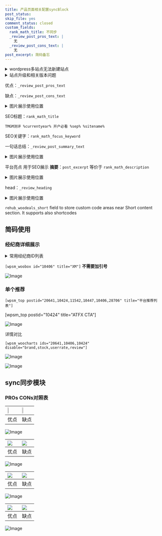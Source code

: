```yaml
---
title: 产品页面相关配置syncBlock
post_status: 
skip_file: yes
comment_status: closed
custom_fields:
  rank_math_title: 不同步
  _review_post_pros_text: |
    无
  _review_post_cons_text: |
    无
post_excerpt: 简码备忘
---
```

<details><summary>wordpress多站点无法新建站点</summary>

<li>和报错需要清理cookies一样的原因</li>
<li>wp-config.php里面<code>define( 'SUBDOMAIN_INSTALL', false );//子域名安装</code></li>
<li>新建子站点是用<code>define( 'SUBDOMAIN_INSTALL', true);//子域名安装</code> 完成以后，改成<code>false</code></li>
</details>

<details><summary>站点升级和相关版本问题</summary>

<p>wordpress：5.9.9
woocommerce：7.5.1
出现问题的地方：主题选项里面>><strong>Product layout >>compact style</strong></p>
<p>如何出现没有用过的字段 导致无法保存。先导出配置 然后进行修改，后面再次恢复即可。</p>
<p>出现部分字段无法显示时，需要返回默认布局后，对产品进行保存就好了。</p>
<p></p>
</details>

优点：`_review_post_pros_text`

缺点：`_review_post_cons_text`

<details><summary>图片展示使用位置</summary>

<img src="https://prod-files-secure.s3.us-west-2.amazonaws.com/39ed1227-6d7d-4570-be36-9ccd4a2c4241/f51d3d83-55d4-4bdf-9604-f37ec77ab556/Untitled.png?X-Amz-Algorithm=AWS4-HMAC-SHA256&X-Amz-Content-Sha256=UNSIGNED-PAYLOAD&X-Amz-Credential=ASIAZI2LB4662FDFCKZT%2F20250922%2Fus-west-2%2Fs3%2Faws4_request&X-Amz-Date=20250922T165522Z&X-Amz-Expires=3600&X-Amz-Security-Token=IQoJb3JpZ2luX2VjEKj%2F%2F%2F%2F%2F%2F%2F%2F%2F%2FwEaCXVzLXdlc3QtMiJHMEUCIC6iugz6byinlzrzwd5j8obBe69MyLRhWv6vd6uXNU14AiEA7wkqox2KAxV5Wwqbrdy36CoNGsCR4xneaehOfet4v6sq%2FwMIMRAAGgw2Mzc0MjMxODM4MDUiDD2MKziitHlnh%2F2sCyrcA9ucyeO0r4W%2Bf909q2PKXIw%2BRNn5x%2BdjI1iEMizfwMo5qanmU8hlCQQVjipFv%2FxWq0f4dM7zRQLYckr4QNxhObplkPWyFNOZL1NyZecRe988Oal7tZ1DmPoF8QDqibMXJz%2BBQwKBxYFhFELgKwfgDIZ0V8QvPItB%2BQLsK12sVLWsh7%2Bxu8OZNw8kogVoRhiDCP5iNiwAi6Mz3GiUQYgHx5Ph9kOpleJCn%2BIlcVQOySYetWA%2BlTB5PNUPkEVRQutIMRtstM%2BhAEuTQ3JYinH5%2BMCNRbvn%2FKBWx%2FolGceKHK9s8h35j8IAKcSlrnO1SfoaHEdvSWPCsoDcBkaSim7ce2Zsjr4mGhILcjyFoM4wxDpzsFDetY1RmxduezD3A%2FrYp9WoiQjB4j%2BfOKTqiQi5nsdQDAT4AzCFCel4oEHRsTcJJ%2F1yfewTfgoWiD8xOp%2BZaUe4FWvZxldhl368fHeWK56qaXbSGJyDo%2BP%2BxJoT8LjJWenHy8bn97cCOsmRno8hqhGXdVPngLwA5U2c%2Fay%2F0efL8kRv2zwOWArNw19CiFOzoVjTDH0MkTsMC0QxhNVFXUZB4wB7iKO1l3nkX06bKVjs89QL7aOZmtvdQIxkovxmoaaWtnnH%2BzFU%2BRAIMK7hxcYGOqUBFHrNgTjgEL5%2Fng64CnBz14N2U3Jg0dBCxsAdSJzOgw2to8JhNNLZ11RPWfXYYhV%2FU2KOaZPtUHRkj8i0HZbqdEszYb8%2BYkRJc9mf3qJJtKnptmvrVagLRNyXDIYrjj3lkVvZzUD3aKIfVAMNvsQieUrwzQMKhTuLbvOygcC13rAEcEzGQRfsvuMS5X6XYwPc4dubu6RmOo0HKC41KDrzFJXJVeK2&X-Amz-Signature=63ef0591e8d32885eb5a9afa0ed121bb7aea80c1667c9d9a47d7a04f6228b4fb&X-Amz-SignedHeaders=host&x-amz-checksum-mode=ENABLED&x-id=GetObject" alt="Image">
</details>

SEO标题：`rank_math_title`

`TMGM测评 %currentyear% 开户必看 %sep% %sitename%`

SEO关键字：`rank_math_focus_keyword`

一句话总结：`_review_post_summary_text`

<details><summary>图片展示使用位置</summary>

<img src="https://prod-files-secure.s3.us-west-2.amazonaws.com/39ed1227-6d7d-4570-be36-9ccd4a2c4241/4b96a922-296c-4f4e-8630-d1c870cbce01/Untitled.png?X-Amz-Algorithm=AWS4-HMAC-SHA256&X-Amz-Content-Sha256=UNSIGNED-PAYLOAD&X-Amz-Credential=ASIAZI2LB466R5KMD2EB%2F20250922%2Fus-west-2%2Fs3%2Faws4_request&X-Amz-Date=20250922T165522Z&X-Amz-Expires=3600&X-Amz-Security-Token=IQoJb3JpZ2luX2VjEKj%2F%2F%2F%2F%2F%2F%2F%2F%2F%2FwEaCXVzLXdlc3QtMiJGMEQCIB4pnRRtl64ejgDR6ePs9W6dCFZiznmsma8RJh1B2fCsAiBJWZRkqTdSaxvjGgXr3uWWDyZlta7Zek%2FGu1TG%2FKFtUSr%2FAwgxEAAaDDYzNzQyMzE4MzgwNSIMujWql9VlcdBKs1yiKtwDI4FCpOjbB39pNsHVICQZSX0A%2F966giZp9X%2F5bZXVwBOYU1RAuMYJOFrMEP4BkuNYd8tD0grQeeihlShuPjUVGQr2vVz%2FGldicv1VughHiKEmuimLZSpzCnmopbe7O4Wpa8ANE%2FmnIWkFQddxaXM%2FI5ZBDKtKlFYrtrF1dT83%2Boi4dTn2XdIfh4FQNaUY7FeRcK%2B%2FfhxbmvZagghSis3uhJbxkdUWuOCNURU%2FpfdUKOPv86OE0%2FIPeDSF0Bxv827af4i8HXGBrqs1hDko5SXI4R8TbO%2BK%2BM1tuM2Juy3qtBMWKgGB7zIyBrk2iwQVCLrqJ03zsPpnksMs3FZ6FPNwueVfq44bzQGiywRyoDkv2NL2d%2BTNgG53LVENjOWwgHJbjAV2toIh8YLuy%2F%2FlTnrePCWpCIDRpnqr3WUGOr5SoPxHPW9ckn7vjCWQ5pjBHTAp0azGH0407I1lunyHettjCoJPwcqpG8iO8eonV5q8sQbSKKbXtFTUp6jBGgYDYuxOCAtQOc9tLq7Al7iextaClx%2F8VaP4ezdMEAtrY0gfFdUuibiXDSV9G9MVdETBpVMFZ%2F2iqU7LieDsSd96esw5%2BfbvFC9IT18BuE2azaq3i%2BDDVbCXBo1tX8kwmv4wgOLFxgY6pgGniUMXe%2F9tuRM%2FAP1fDFFydUNzKdlww7YQS1T77qRG5Ks8O3wS3d7IHxjeEt3R9%2BuNw1cnKZMolBfN6x4CK1CTWIswxPmhgWmXb4EdP2MiHf6eX6Gs8cMEmuGQWJ5XMQrM%2Bqnfo%2F1M838rM1x%2FZX6rMwx2eppwDDTsDFDrVAmOHySt5y1hz2ACTBlqDHyxVjrluTN9rwkuxjQ71ziL%2BjF79pVvJ5vv&X-Amz-Signature=d57fdb9ed49ceede46ed527af50f60edb1b8d0dedc0f91ed3cd3ae59e624f2fe&X-Amz-SignedHeaders=host&x-amz-checksum-mode=ENABLED&x-id=GetObject" alt="Image">
</details>

平台亮点 用于SEO展示 **摘要**：`post_excerpt`  等价于 `rank_math_description`

<details><summary>图片展示使用位置</summary>

<img src="https://prod-files-secure.s3.us-west-2.amazonaws.com/39ed1227-6d7d-4570-be36-9ccd4a2c4241/1ee11f63-b60a-4dfe-a7a7-d58ff23b5d88/Untitled.png?X-Amz-Algorithm=AWS4-HMAC-SHA256&X-Amz-Content-Sha256=UNSIGNED-PAYLOAD&X-Amz-Credential=ASIAZI2LB466ZKWRNES3%2F20250922%2Fus-west-2%2Fs3%2Faws4_request&X-Amz-Date=20250922T165522Z&X-Amz-Expires=3600&X-Amz-Security-Token=IQoJb3JpZ2luX2VjEKj%2F%2F%2F%2F%2F%2F%2F%2F%2F%2FwEaCXVzLXdlc3QtMiJHMEUCIQDnMmHFBrqaJbLXWzy1q0tY7%2Fmt7RNI2is8xQX4rH%2F5%2FAIgM4R6VyRBqm6W8usj07KMVz6fMvZUUdOEuNJzmtgaWX4q%2FwMIMRAAGgw2Mzc0MjMxODM4MDUiDMkIGSudAX73Eb%2FNuyrcAz8NPdH59MQq5MCCezyqorDEH1aQ5D%2FLgBbG%2FI5aYWRQRoCSR9Cr4qgaldnLyitrmQD8Hu%2BKqmd%2FZYVm6OnfSH%2Fii98RdIDmx16UeVcngVUJSkzk%2BsIg6Selc2JSIBuUyjOZsV49mjwesthQQkd4Oea6NgfMc4SGrD4qEvQTjFE%2BJq2yp3KIxS%2B1ndkC91HY7Fcc96M4ZtzSxhmva2F%2FH0z9OfjzN1ueGT3FyM0NMmOVXQkPWu%2Bb%2B78%2F0mCBYHW12WDeclJhAo7txLoxxJR40BSJ6lmlI5FLYY4cLGNMPROuv46QsDRjPqLzWNG3uVaxRlj4KccRUlAG7JTpWP4ZcOmWlyt1qe0WOc9SjJbVEkgPDw1gbk%2FIxcMGNsfRIFwplWjhPIKizZT71FnpoyTjeCVpnIrruypF%2BKso6sq%2B9nyLwPH%2BGGS4WX4LExQvMhS7Hf75DaW7hnx%2FXfF959BJq7x2w1YJUxdwQ0wyb2tPBLMWKieY76k1tPNideju83uZQg6dOfZi3Ew8dU8cOlScGirGpD%2Fy5rLm5GS%2Fk79EYEk0oZi6qXeMk4S9%2Bn%2FuZoomkvFlxcLv%2BDUb3v%2FCObydou7ojYx0kxK432cUyMmzNctFgWOhCkCwgScyfCZpMN%2FhxcYGOqUBl6yzmYNGoBtOBtcUzMIVTG09vaDFqjlio1IDkDCtw9a0wmbZ%2B9CAFcv%2BcJDmox31tLz9jgfTHvIFNyIbs0TMlk2IUOu%2BDTC%2FVZnOx%2FSZWUVwTq6hYHzjL92zwD5iSbA7xesaFIJDKl%2FRzak2%2BfYEW%2FXEhHTMJjXRfuUe2%2FmnjD5OB%2F6noS2bSaOFxjBfI6Pr5xB9Gj%2F1hCiccuA8Ewwj5zGFhtrN&X-Amz-Signature=f4e87d02f1821d40a52e8fb0fbddca46753c07edb9f85f87b52bc3b9b6abde69&X-Amz-SignedHeaders=host&x-amz-checksum-mode=ENABLED&x-id=GetObject" alt="Image">
<img src="https://prod-files-secure.s3.us-west-2.amazonaws.com/39ed1227-6d7d-4570-be36-9ccd4a2c4241/ad4118b5-78d8-4fbe-801e-3b29b5d99c01/Untitled.png?X-Amz-Algorithm=AWS4-HMAC-SHA256&X-Amz-Content-Sha256=UNSIGNED-PAYLOAD&X-Amz-Credential=ASIAZI2LB466ZKWRNES3%2F20250922%2Fus-west-2%2Fs3%2Faws4_request&X-Amz-Date=20250922T165522Z&X-Amz-Expires=3600&X-Amz-Security-Token=IQoJb3JpZ2luX2VjEKj%2F%2F%2F%2F%2F%2F%2F%2F%2F%2FwEaCXVzLXdlc3QtMiJHMEUCIQDnMmHFBrqaJbLXWzy1q0tY7%2Fmt7RNI2is8xQX4rH%2F5%2FAIgM4R6VyRBqm6W8usj07KMVz6fMvZUUdOEuNJzmtgaWX4q%2FwMIMRAAGgw2Mzc0MjMxODM4MDUiDMkIGSudAX73Eb%2FNuyrcAz8NPdH59MQq5MCCezyqorDEH1aQ5D%2FLgBbG%2FI5aYWRQRoCSR9Cr4qgaldnLyitrmQD8Hu%2BKqmd%2FZYVm6OnfSH%2Fii98RdIDmx16UeVcngVUJSkzk%2BsIg6Selc2JSIBuUyjOZsV49mjwesthQQkd4Oea6NgfMc4SGrD4qEvQTjFE%2BJq2yp3KIxS%2B1ndkC91HY7Fcc96M4ZtzSxhmva2F%2FH0z9OfjzN1ueGT3FyM0NMmOVXQkPWu%2Bb%2B78%2F0mCBYHW12WDeclJhAo7txLoxxJR40BSJ6lmlI5FLYY4cLGNMPROuv46QsDRjPqLzWNG3uVaxRlj4KccRUlAG7JTpWP4ZcOmWlyt1qe0WOc9SjJbVEkgPDw1gbk%2FIxcMGNsfRIFwplWjhPIKizZT71FnpoyTjeCVpnIrruypF%2BKso6sq%2B9nyLwPH%2BGGS4WX4LExQvMhS7Hf75DaW7hnx%2FXfF959BJq7x2w1YJUxdwQ0wyb2tPBLMWKieY76k1tPNideju83uZQg6dOfZi3Ew8dU8cOlScGirGpD%2Fy5rLm5GS%2Fk79EYEk0oZi6qXeMk4S9%2Bn%2FuZoomkvFlxcLv%2BDUb3v%2FCObydou7ojYx0kxK432cUyMmzNctFgWOhCkCwgScyfCZpMN%2FhxcYGOqUBl6yzmYNGoBtOBtcUzMIVTG09vaDFqjlio1IDkDCtw9a0wmbZ%2B9CAFcv%2BcJDmox31tLz9jgfTHvIFNyIbs0TMlk2IUOu%2BDTC%2FVZnOx%2FSZWUVwTq6hYHzjL92zwD5iSbA7xesaFIJDKl%2FRzak2%2BfYEW%2FXEhHTMJjXRfuUe2%2FmnjD5OB%2F6noS2bSaOFxjBfI6Pr5xB9Gj%2F1hCiccuA8Ewwj5zGFhtrN&X-Amz-Signature=175f1b37624fcc5e961e7766393703d64f02735beb9e73ad6208dd604350f616&X-Amz-SignedHeaders=host&x-amz-checksum-mode=ENABLED&x-id=GetObject" alt="Image">
<img src="https://prod-files-secure.s3.us-west-2.amazonaws.com/39ed1227-6d7d-4570-be36-9ccd4a2c4241/a38cf7c9-a79c-4b64-9e94-13589fe0758b/Untitled.png?X-Amz-Algorithm=AWS4-HMAC-SHA256&X-Amz-Content-Sha256=UNSIGNED-PAYLOAD&X-Amz-Credential=ASIAZI2LB466ZKWRNES3%2F20250922%2Fus-west-2%2Fs3%2Faws4_request&X-Amz-Date=20250922T165522Z&X-Amz-Expires=3600&X-Amz-Security-Token=IQoJb3JpZ2luX2VjEKj%2F%2F%2F%2F%2F%2F%2F%2F%2F%2FwEaCXVzLXdlc3QtMiJHMEUCIQDnMmHFBrqaJbLXWzy1q0tY7%2Fmt7RNI2is8xQX4rH%2F5%2FAIgM4R6VyRBqm6W8usj07KMVz6fMvZUUdOEuNJzmtgaWX4q%2FwMIMRAAGgw2Mzc0MjMxODM4MDUiDMkIGSudAX73Eb%2FNuyrcAz8NPdH59MQq5MCCezyqorDEH1aQ5D%2FLgBbG%2FI5aYWRQRoCSR9Cr4qgaldnLyitrmQD8Hu%2BKqmd%2FZYVm6OnfSH%2Fii98RdIDmx16UeVcngVUJSkzk%2BsIg6Selc2JSIBuUyjOZsV49mjwesthQQkd4Oea6NgfMc4SGrD4qEvQTjFE%2BJq2yp3KIxS%2B1ndkC91HY7Fcc96M4ZtzSxhmva2F%2FH0z9OfjzN1ueGT3FyM0NMmOVXQkPWu%2Bb%2B78%2F0mCBYHW12WDeclJhAo7txLoxxJR40BSJ6lmlI5FLYY4cLGNMPROuv46QsDRjPqLzWNG3uVaxRlj4KccRUlAG7JTpWP4ZcOmWlyt1qe0WOc9SjJbVEkgPDw1gbk%2FIxcMGNsfRIFwplWjhPIKizZT71FnpoyTjeCVpnIrruypF%2BKso6sq%2B9nyLwPH%2BGGS4WX4LExQvMhS7Hf75DaW7hnx%2FXfF959BJq7x2w1YJUxdwQ0wyb2tPBLMWKieY76k1tPNideju83uZQg6dOfZi3Ew8dU8cOlScGirGpD%2Fy5rLm5GS%2Fk79EYEk0oZi6qXeMk4S9%2Bn%2FuZoomkvFlxcLv%2BDUb3v%2FCObydou7ojYx0kxK432cUyMmzNctFgWOhCkCwgScyfCZpMN%2FhxcYGOqUBl6yzmYNGoBtOBtcUzMIVTG09vaDFqjlio1IDkDCtw9a0wmbZ%2B9CAFcv%2BcJDmox31tLz9jgfTHvIFNyIbs0TMlk2IUOu%2BDTC%2FVZnOx%2FSZWUVwTq6hYHzjL92zwD5iSbA7xesaFIJDKl%2FRzak2%2BfYEW%2FXEhHTMJjXRfuUe2%2FmnjD5OB%2F6noS2bSaOFxjBfI6Pr5xB9Gj%2F1hCiccuA8Ewwj5zGFhtrN&X-Amz-Signature=0b25ebfe955a6f87f116b96a9a821f36810a3b041fb9a015c08ded9b280a6b89&X-Amz-SignedHeaders=host&x-amz-checksum-mode=ENABLED&x-id=GetObject" alt="Image">
<img src="https://prod-files-secure.s3.us-west-2.amazonaws.com/39ed1227-6d7d-4570-be36-9ccd4a2c4241/7da6fc1e-d2ac-42ae-8c75-cb5749aa18f6/Untitled.png?X-Amz-Algorithm=AWS4-HMAC-SHA256&X-Amz-Content-Sha256=UNSIGNED-PAYLOAD&X-Amz-Credential=ASIAZI2LB466ZKWRNES3%2F20250922%2Fus-west-2%2Fs3%2Faws4_request&X-Amz-Date=20250922T165522Z&X-Amz-Expires=3600&X-Amz-Security-Token=IQoJb3JpZ2luX2VjEKj%2F%2F%2F%2F%2F%2F%2F%2F%2F%2FwEaCXVzLXdlc3QtMiJHMEUCIQDnMmHFBrqaJbLXWzy1q0tY7%2Fmt7RNI2is8xQX4rH%2F5%2FAIgM4R6VyRBqm6W8usj07KMVz6fMvZUUdOEuNJzmtgaWX4q%2FwMIMRAAGgw2Mzc0MjMxODM4MDUiDMkIGSudAX73Eb%2FNuyrcAz8NPdH59MQq5MCCezyqorDEH1aQ5D%2FLgBbG%2FI5aYWRQRoCSR9Cr4qgaldnLyitrmQD8Hu%2BKqmd%2FZYVm6OnfSH%2Fii98RdIDmx16UeVcngVUJSkzk%2BsIg6Selc2JSIBuUyjOZsV49mjwesthQQkd4Oea6NgfMc4SGrD4qEvQTjFE%2BJq2yp3KIxS%2B1ndkC91HY7Fcc96M4ZtzSxhmva2F%2FH0z9OfjzN1ueGT3FyM0NMmOVXQkPWu%2Bb%2B78%2F0mCBYHW12WDeclJhAo7txLoxxJR40BSJ6lmlI5FLYY4cLGNMPROuv46QsDRjPqLzWNG3uVaxRlj4KccRUlAG7JTpWP4ZcOmWlyt1qe0WOc9SjJbVEkgPDw1gbk%2FIxcMGNsfRIFwplWjhPIKizZT71FnpoyTjeCVpnIrruypF%2BKso6sq%2B9nyLwPH%2BGGS4WX4LExQvMhS7Hf75DaW7hnx%2FXfF959BJq7x2w1YJUxdwQ0wyb2tPBLMWKieY76k1tPNideju83uZQg6dOfZi3Ew8dU8cOlScGirGpD%2Fy5rLm5GS%2Fk79EYEk0oZi6qXeMk4S9%2Bn%2FuZoomkvFlxcLv%2BDUb3v%2FCObydou7ojYx0kxK432cUyMmzNctFgWOhCkCwgScyfCZpMN%2FhxcYGOqUBl6yzmYNGoBtOBtcUzMIVTG09vaDFqjlio1IDkDCtw9a0wmbZ%2B9CAFcv%2BcJDmox31tLz9jgfTHvIFNyIbs0TMlk2IUOu%2BDTC%2FVZnOx%2FSZWUVwTq6hYHzjL92zwD5iSbA7xesaFIJDKl%2FRzak2%2BfYEW%2FXEhHTMJjXRfuUe2%2FmnjD5OB%2F6noS2bSaOFxjBfI6Pr5xB9Gj%2F1hCiccuA8Ewwj5zGFhtrN&X-Amz-Signature=de053a02c1536022de7e70b42e8fe591f652a8853513cd7abdc9a5a59740c27a&X-Amz-SignedHeaders=host&x-amz-checksum-mode=ENABLED&x-id=GetObject" alt="Image">
<img src="https://prod-files-secure.s3.us-west-2.amazonaws.com/39ed1227-6d7d-4570-be36-9ccd4a2c4241/7e97f40a-eaee-47f5-b2f9-475f96808fa7/Untitled.png?X-Amz-Algorithm=AWS4-HMAC-SHA256&X-Amz-Content-Sha256=UNSIGNED-PAYLOAD&X-Amz-Credential=ASIAZI2LB466ZKWRNES3%2F20250922%2Fus-west-2%2Fs3%2Faws4_request&X-Amz-Date=20250922T165522Z&X-Amz-Expires=3600&X-Amz-Security-Token=IQoJb3JpZ2luX2VjEKj%2F%2F%2F%2F%2F%2F%2F%2F%2F%2FwEaCXVzLXdlc3QtMiJHMEUCIQDnMmHFBrqaJbLXWzy1q0tY7%2Fmt7RNI2is8xQX4rH%2F5%2FAIgM4R6VyRBqm6W8usj07KMVz6fMvZUUdOEuNJzmtgaWX4q%2FwMIMRAAGgw2Mzc0MjMxODM4MDUiDMkIGSudAX73Eb%2FNuyrcAz8NPdH59MQq5MCCezyqorDEH1aQ5D%2FLgBbG%2FI5aYWRQRoCSR9Cr4qgaldnLyitrmQD8Hu%2BKqmd%2FZYVm6OnfSH%2Fii98RdIDmx16UeVcngVUJSkzk%2BsIg6Selc2JSIBuUyjOZsV49mjwesthQQkd4Oea6NgfMc4SGrD4qEvQTjFE%2BJq2yp3KIxS%2B1ndkC91HY7Fcc96M4ZtzSxhmva2F%2FH0z9OfjzN1ueGT3FyM0NMmOVXQkPWu%2Bb%2B78%2F0mCBYHW12WDeclJhAo7txLoxxJR40BSJ6lmlI5FLYY4cLGNMPROuv46QsDRjPqLzWNG3uVaxRlj4KccRUlAG7JTpWP4ZcOmWlyt1qe0WOc9SjJbVEkgPDw1gbk%2FIxcMGNsfRIFwplWjhPIKizZT71FnpoyTjeCVpnIrruypF%2BKso6sq%2B9nyLwPH%2BGGS4WX4LExQvMhS7Hf75DaW7hnx%2FXfF959BJq7x2w1YJUxdwQ0wyb2tPBLMWKieY76k1tPNideju83uZQg6dOfZi3Ew8dU8cOlScGirGpD%2Fy5rLm5GS%2Fk79EYEk0oZi6qXeMk4S9%2Bn%2FuZoomkvFlxcLv%2BDUb3v%2FCObydou7ojYx0kxK432cUyMmzNctFgWOhCkCwgScyfCZpMN%2FhxcYGOqUBl6yzmYNGoBtOBtcUzMIVTG09vaDFqjlio1IDkDCtw9a0wmbZ%2B9CAFcv%2BcJDmox31tLz9jgfTHvIFNyIbs0TMlk2IUOu%2BDTC%2FVZnOx%2FSZWUVwTq6hYHzjL92zwD5iSbA7xesaFIJDKl%2FRzak2%2BfYEW%2FXEhHTMJjXRfuUe2%2FmnjD5OB%2F6noS2bSaOFxjBfI6Pr5xB9Gj%2F1hCiccuA8Ewwj5zGFhtrN&X-Amz-Signature=6a6c9c9cb45d8889a45cf63cac81e90b1d81fb434ae8554b8aa9305a5b9a7bfa&X-Amz-SignedHeaders=host&x-amz-checksum-mode=ENABLED&x-id=GetObject" alt="Image">
</details>

head：`_review_heading`

<details><summary>图片展示使用位置</summary>

<img src="https://prod-files-secure.s3.us-west-2.amazonaws.com/39ed1227-6d7d-4570-be36-9ccd4a2c4241/3a4650ad-9887-415c-889a-edd51fa54f27/Untitled.png?X-Amz-Algorithm=AWS4-HMAC-SHA256&X-Amz-Content-Sha256=UNSIGNED-PAYLOAD&X-Amz-Credential=ASIAZI2LB466YCLO6KYT%2F20250922%2Fus-west-2%2Fs3%2Faws4_request&X-Amz-Date=20250922T165523Z&X-Amz-Expires=3600&X-Amz-Security-Token=IQoJb3JpZ2luX2VjEKj%2F%2F%2F%2F%2F%2F%2F%2F%2F%2FwEaCXVzLXdlc3QtMiJHMEUCIF5IZMjjrp%2BJaxy8K09uwfkkwJHOwKuZ5gzPb7%2BHp%2FtdAiEA914ryH69umQngYR38S0x%2BtlunXyx6Ict7MwZXAzWJ%2BAq%2FwMIMRAAGgw2Mzc0MjMxODM4MDUiDMUrQOkd01I2GhC0qSrcA%2Bdo3iGYKsmRf6sRtoGeNHTn78lxiRS%2Fs95CEAkbzw%2Flaq5JUrBg60zD4QyqlI9c6ZSR4n8mK3amrei7ERsecxguXqv0L7VOb6P97K0Fz7XgvNVpoJisrHgn6roCcyni%2FVkmmdtbMfFZwDzy8UJa2CevQAeudWjSWFwVoFRn3PZ6KFOdcJiVn%2BzYAdW8Xb0Ftg%2BIocotbJdqr0v6Vy48BDGvcYF2el2ftattOUL1gHXCY5w0B2D8AY2uo36125uF%2By7ouyXRP94kA0s26dW%2Bb%2F7vZi4yMw6ggHPZsR7GJIWaM79B9t2FA1WOHJtrjbcxWU1eIAJANwQRky1QsVGtR8oA2PJmARYVOcK6RfsTNPKzju3euII8FefrulewzD%2Fa2bZP7RL3abKzGN445Waj1nAPSxyRponq%2FNlYmkI%2BSA9khqdawaPgkTxhXfgnfgA5b2ElSs7AFrstXsEZ1n1ZepRae7MB8lLP5wEATBBj4W2hhKMtNPmqKBqZfYC1Li9t39S%2BVZFFaWIIngxaB76tgptLmpvAejTMSrDYuRF%2FOcU2tZlJxi8DrPop2uzBc3%2BHLgTmSmzX%2BCBhI46dJv8JtXywwBwYlc0oCsTC%2BnX72Rf1CG2HfL1gctsXyctSMPbhxcYGOqUBduK%2BEFAiSNI7%2FZSpbBm3jh%2FVDgiF7qJQXgTRhMua%2FhWhmQQgdJvO9Dd0gwI5eX%2B%2BkI72RPsuv7MKSlLwdr6dYqgvNb4IgVBe%2Bu%2FH6yNOiXKLQYRZqb5bEQCbbTsTL5Vtiy%2B2OQfzlilUBm7g9N%2BMU0HFP4iofIcBgbvsPQMl%2FAOBJSStqE4Q1%2BXfA6sB%2F2m1DOCrd%2FeK1CoGBugOxgxK3mxB4Fi8&X-Amz-Signature=f6afc07d5a14d0df2dc866e1a046a4951152cec77c470ebe3a150f2563917be7&X-Amz-SignedHeaders=host&x-amz-checksum-mode=ENABLED&x-id=GetObject" alt="Image">
</details>

`rehub_woodeals_short`	field to store custom code areas near Short content section. It supports also shortcodes



## 简码使用

### 经纪商详细展示

<details><summary>常用经纪商ID列表</summary>

<pre><code class="php">嘉盛 ===> 20641  [wpsm_woobox id="20641" title="嘉盛"]
易信easymarkets ===> 11542  [wpsm_woobox id="11542" title="易信easymarkets"]
ATFX外汇 ===> 10424  [wpsm_woobox id="10424" title="ATFX"]
XM ===> 10406  [wpsm_woobox id="10406" title="XM"]
TMGM ===> 29622  [wpsm_woobox id="29622" title="TMGM"]
HYCM ===> 10447  [wpsm_woobox id="10447" title="HYCM"]
fpmarkets澳福外汇 ===> 20639  [wpsm_woobox id="20639" title="fpmarkets澳福外汇"]</code></pre>
</details>

`[wpsm_woobox id="10406" title="XM"]` **不需要加引号**

![Image](https://prod-files-secure.s3.us-west-2.amazonaws.com/39ed1227-6d7d-4570-be36-9ccd4a2c4241/4f898f9d-0fa7-4e43-acd3-ac6bc7be575a/Untitled.png?X-Amz-Algorithm=AWS4-HMAC-SHA256&X-Amz-Content-Sha256=UNSIGNED-PAYLOAD&X-Amz-Credential=ASIAZI2LB466TWPKLBEO%2F20250922%2Fus-west-2%2Fs3%2Faws4_request&X-Amz-Date=20250922T165521Z&X-Amz-Expires=3600&X-Amz-Security-Token=IQoJb3JpZ2luX2VjEKj%2F%2F%2F%2F%2F%2F%2F%2F%2F%2FwEaCXVzLXdlc3QtMiJHMEUCIE5vnpaerYVNbwZN1tVL2nCpcFixbbCL9rgVbrRSASTJAiEA1BHSpkOLqDSm0WZjoZCf1hQD%2FNmFERxCfHUEb1DM%2B0Aq%2FwMIMRAAGgw2Mzc0MjMxODM4MDUiDPQNO5dOogzvFFcoJyrcA2l9Lx42r7RCFg1WbFbUOqk5Wi94VHilIvP3S3KGBzpxWhPtji%2B%2BO9dAlTf2lG2U4yOTnqsMrYIJ8KahYD1q2IA1WHRzwX1yBeK0nY%2Fz4A8ROSCvAFOXCunT9ED39OBqA%2FiZvtqTor2nLwp3R3lm6mbqY7H9NF5Y526JvR7AqXqy0OgPcWsXnNjXjyzTQb4sDzzIAs%2FNfQVWtJY2L78%2Bt097Qqo6uEJsa35VfHoUy4Cp%2Fc%2FE8C2dgbC7pTE4oK8snTefMxVHwvb5tYwvQrrelsWYZluRNIhp45ayLe%2F%2FlAkGdLZuVviLJCWukphmY8pXEJw1WbZVuaBgOaqnkTeHWlKcxtwc1oAkX2ECqsMPubvyj%2BIovSC0gkwIzYXri6wmsCNaZxQ81jXMU3fHZOnEOsjEoVT2TWBynRYHu9dNii9pQ%2F3KVpqduv%2FC45vEbnmGXQJJD%2F2AfYdyUklukIO9Whf46nfxuoOqw55Fjbo1NvAaIkHxlnOeY5LwxiYXTpxbTIb%2F%2Fk%2FjXVGwUxlccU4axH%2Fb3odhecKnGx3zNal5y2Q%2FwJo%2BWq9hrfEJ8bf2W2iN%2BQp%2BBWcvTzb2cxHJaKxltvOXMQVQdR9iGv6E2x4WCx%2FV45HO7taA5B5ibpfIMMXhxcYGOqUBVl26TqmlWu5aQq3vIYnBe4vD0hthvQvn8rCtMP7dkjU0S3KBeoHxTu17lvd0O0HGWK2UrKCwj2tbsTB0Ny%2BrU8k2UTO9sJun9u6Tq%2Fwgep7GUij4ACLgcv2u%2BDO%2FUSFrPmw%2FnJx4%2FYBgDjBl0SdxQEgcwwSiK5kNfzFKCvlhFN8VX21JD07yf9AggDcQb1pp04OFcMJixBOwaztjknZKDxYbbzwb&X-Amz-Signature=2ccec8c99d92d5b32d880b2ffe8602c6339201a49fe5057e8da77faf61be1c07&X-Amz-SignedHeaders=host&x-amz-checksum-mode=ENABLED&x-id=GetObject)

### 单个推荐
`[wpsm_top postid="20641,10424,11542,10447,10406,28706" title="平台推荐列表"]`

[wpsm_top postid="10424" title="ATFX CTA"]

![Image](https://prod-files-secure.s3.us-west-2.amazonaws.com/39ed1227-6d7d-4570-be36-9ccd4a2c4241/5ac620dc-51a8-48b6-b55d-91f47299193c/Untitled.png?X-Amz-Algorithm=AWS4-HMAC-SHA256&X-Amz-Content-Sha256=UNSIGNED-PAYLOAD&X-Amz-Credential=ASIAZI2LB466TWPKLBEO%2F20250922%2Fus-west-2%2Fs3%2Faws4_request&X-Amz-Date=20250922T165521Z&X-Amz-Expires=3600&X-Amz-Security-Token=IQoJb3JpZ2luX2VjEKj%2F%2F%2F%2F%2F%2F%2F%2F%2F%2FwEaCXVzLXdlc3QtMiJHMEUCIE5vnpaerYVNbwZN1tVL2nCpcFixbbCL9rgVbrRSASTJAiEA1BHSpkOLqDSm0WZjoZCf1hQD%2FNmFERxCfHUEb1DM%2B0Aq%2FwMIMRAAGgw2Mzc0MjMxODM4MDUiDPQNO5dOogzvFFcoJyrcA2l9Lx42r7RCFg1WbFbUOqk5Wi94VHilIvP3S3KGBzpxWhPtji%2B%2BO9dAlTf2lG2U4yOTnqsMrYIJ8KahYD1q2IA1WHRzwX1yBeK0nY%2Fz4A8ROSCvAFOXCunT9ED39OBqA%2FiZvtqTor2nLwp3R3lm6mbqY7H9NF5Y526JvR7AqXqy0OgPcWsXnNjXjyzTQb4sDzzIAs%2FNfQVWtJY2L78%2Bt097Qqo6uEJsa35VfHoUy4Cp%2Fc%2FE8C2dgbC7pTE4oK8snTefMxVHwvb5tYwvQrrelsWYZluRNIhp45ayLe%2F%2FlAkGdLZuVviLJCWukphmY8pXEJw1WbZVuaBgOaqnkTeHWlKcxtwc1oAkX2ECqsMPubvyj%2BIovSC0gkwIzYXri6wmsCNaZxQ81jXMU3fHZOnEOsjEoVT2TWBynRYHu9dNii9pQ%2F3KVpqduv%2FC45vEbnmGXQJJD%2F2AfYdyUklukIO9Whf46nfxuoOqw55Fjbo1NvAaIkHxlnOeY5LwxiYXTpxbTIb%2F%2Fk%2FjXVGwUxlccU4axH%2Fb3odhecKnGx3zNal5y2Q%2FwJo%2BWq9hrfEJ8bf2W2iN%2BQp%2BBWcvTzb2cxHJaKxltvOXMQVQdR9iGv6E2x4WCx%2FV45HO7taA5B5ibpfIMMXhxcYGOqUBVl26TqmlWu5aQq3vIYnBe4vD0hthvQvn8rCtMP7dkjU0S3KBeoHxTu17lvd0O0HGWK2UrKCwj2tbsTB0Ny%2BrU8k2UTO9sJun9u6Tq%2Fwgep7GUij4ACLgcv2u%2BDO%2FUSFrPmw%2FnJx4%2FYBgDjBl0SdxQEgcwwSiK5kNfzFKCvlhFN8VX21JD07yf9AggDcQb1pp04OFcMJixBOwaztjknZKDxYbbzwb&X-Amz-Signature=69690e3269367935c951d34a9ae723d7ccc15cf27b1ff49cd4e36364d81c6e7d&X-Amz-SignedHeaders=host&x-amz-checksum-mode=ENABLED&x-id=GetObject)

详情对比

`[wpsm_woocharts ids="20641,10406,10424" disable="brand,stock,userrate,review"]`

![Image](https://prod-files-secure.s3.us-west-2.amazonaws.com/39ed1227-6d7d-4570-be36-9ccd4a2c4241/bf3ba45f-b9f3-4295-8aef-b4a495fd25f4/Untitled.png?X-Amz-Algorithm=AWS4-HMAC-SHA256&X-Amz-Content-Sha256=UNSIGNED-PAYLOAD&X-Amz-Credential=ASIAZI2LB466TWPKLBEO%2F20250922%2Fus-west-2%2Fs3%2Faws4_request&X-Amz-Date=20250922T165521Z&X-Amz-Expires=3600&X-Amz-Security-Token=IQoJb3JpZ2luX2VjEKj%2F%2F%2F%2F%2F%2F%2F%2F%2F%2FwEaCXVzLXdlc3QtMiJHMEUCIE5vnpaerYVNbwZN1tVL2nCpcFixbbCL9rgVbrRSASTJAiEA1BHSpkOLqDSm0WZjoZCf1hQD%2FNmFERxCfHUEb1DM%2B0Aq%2FwMIMRAAGgw2Mzc0MjMxODM4MDUiDPQNO5dOogzvFFcoJyrcA2l9Lx42r7RCFg1WbFbUOqk5Wi94VHilIvP3S3KGBzpxWhPtji%2B%2BO9dAlTf2lG2U4yOTnqsMrYIJ8KahYD1q2IA1WHRzwX1yBeK0nY%2Fz4A8ROSCvAFOXCunT9ED39OBqA%2FiZvtqTor2nLwp3R3lm6mbqY7H9NF5Y526JvR7AqXqy0OgPcWsXnNjXjyzTQb4sDzzIAs%2FNfQVWtJY2L78%2Bt097Qqo6uEJsa35VfHoUy4Cp%2Fc%2FE8C2dgbC7pTE4oK8snTefMxVHwvb5tYwvQrrelsWYZluRNIhp45ayLe%2F%2FlAkGdLZuVviLJCWukphmY8pXEJw1WbZVuaBgOaqnkTeHWlKcxtwc1oAkX2ECqsMPubvyj%2BIovSC0gkwIzYXri6wmsCNaZxQ81jXMU3fHZOnEOsjEoVT2TWBynRYHu9dNii9pQ%2F3KVpqduv%2FC45vEbnmGXQJJD%2F2AfYdyUklukIO9Whf46nfxuoOqw55Fjbo1NvAaIkHxlnOeY5LwxiYXTpxbTIb%2F%2Fk%2FjXVGwUxlccU4axH%2Fb3odhecKnGx3zNal5y2Q%2FwJo%2BWq9hrfEJ8bf2W2iN%2BQp%2BBWcvTzb2cxHJaKxltvOXMQVQdR9iGv6E2x4WCx%2FV45HO7taA5B5ibpfIMMXhxcYGOqUBVl26TqmlWu5aQq3vIYnBe4vD0hthvQvn8rCtMP7dkjU0S3KBeoHxTu17lvd0O0HGWK2UrKCwj2tbsTB0Ny%2BrU8k2UTO9sJun9u6Tq%2Fwgep7GUij4ACLgcv2u%2BDO%2FUSFrPmw%2FnJx4%2FYBgDjBl0SdxQEgcwwSiK5kNfzFKCvlhFN8VX21JD07yf9AggDcQb1pp04OFcMJixBOwaztjknZKDxYbbzwb&X-Amz-Signature=6d7d53feb9f84ed7ce3dbbe2ded5fe5cbc4f33fbbca1ddae8c2f316ec078d6e2&X-Amz-SignedHeaders=host&x-amz-checksum-mode=ENABLED&x-id=GetObject)

![Image](https://prod-files-secure.s3.us-west-2.amazonaws.com/39ed1227-6d7d-4570-be36-9ccd4a2c4241/30bc56ef-f383-4b48-9768-2ebc9e436ec0/Untitled.png?X-Amz-Algorithm=AWS4-HMAC-SHA256&X-Amz-Content-Sha256=UNSIGNED-PAYLOAD&X-Amz-Credential=ASIAZI2LB466TWPKLBEO%2F20250922%2Fus-west-2%2Fs3%2Faws4_request&X-Amz-Date=20250922T165521Z&X-Amz-Expires=3600&X-Amz-Security-Token=IQoJb3JpZ2luX2VjEKj%2F%2F%2F%2F%2F%2F%2F%2F%2F%2FwEaCXVzLXdlc3QtMiJHMEUCIE5vnpaerYVNbwZN1tVL2nCpcFixbbCL9rgVbrRSASTJAiEA1BHSpkOLqDSm0WZjoZCf1hQD%2FNmFERxCfHUEb1DM%2B0Aq%2FwMIMRAAGgw2Mzc0MjMxODM4MDUiDPQNO5dOogzvFFcoJyrcA2l9Lx42r7RCFg1WbFbUOqk5Wi94VHilIvP3S3KGBzpxWhPtji%2B%2BO9dAlTf2lG2U4yOTnqsMrYIJ8KahYD1q2IA1WHRzwX1yBeK0nY%2Fz4A8ROSCvAFOXCunT9ED39OBqA%2FiZvtqTor2nLwp3R3lm6mbqY7H9NF5Y526JvR7AqXqy0OgPcWsXnNjXjyzTQb4sDzzIAs%2FNfQVWtJY2L78%2Bt097Qqo6uEJsa35VfHoUy4Cp%2Fc%2FE8C2dgbC7pTE4oK8snTefMxVHwvb5tYwvQrrelsWYZluRNIhp45ayLe%2F%2FlAkGdLZuVviLJCWukphmY8pXEJw1WbZVuaBgOaqnkTeHWlKcxtwc1oAkX2ECqsMPubvyj%2BIovSC0gkwIzYXri6wmsCNaZxQ81jXMU3fHZOnEOsjEoVT2TWBynRYHu9dNii9pQ%2F3KVpqduv%2FC45vEbnmGXQJJD%2F2AfYdyUklukIO9Whf46nfxuoOqw55Fjbo1NvAaIkHxlnOeY5LwxiYXTpxbTIb%2F%2Fk%2FjXVGwUxlccU4axH%2Fb3odhecKnGx3zNal5y2Q%2FwJo%2BWq9hrfEJ8bf2W2iN%2BQp%2BBWcvTzb2cxHJaKxltvOXMQVQdR9iGv6E2x4WCx%2FV45HO7taA5B5ibpfIMMXhxcYGOqUBVl26TqmlWu5aQq3vIYnBe4vD0hthvQvn8rCtMP7dkjU0S3KBeoHxTu17lvd0O0HGWK2UrKCwj2tbsTB0Ny%2BrU8k2UTO9sJun9u6Tq%2Fwgep7GUij4ACLgcv2u%2BDO%2FUSFrPmw%2FnJx4%2FYBgDjBl0SdxQEgcwwSiK5kNfzFKCvlhFN8VX21JD07yf9AggDcQb1pp04OFcMJixBOwaztjknZKDxYbbzwb&X-Amz-Signature=2d092310a99890688319afccd130e4b0a2853158ff2732d50ae7406855247041&X-Amz-SignedHeaders=host&x-amz-checksum-mode=ENABLED&x-id=GetObject)

## sync同步模块

### PROs CONs对照表

| <img src="https://cdn.ifttt.fun/gh/jarlin8/OSS@main/icons/customize/pros.svg" height="auto" width="37.3%"> | <img src="https://cdn.ifttt.fun/gh/jarlin8/OSS@main/icons/customize/cons.svg" height="auto" width="28.8%"> |
| :--- | :--- |
| 优点 | 缺点 |

![Image](https://prod-files-secure.s3.us-west-2.amazonaws.com/39ed1227-6d7d-4570-be36-9ccd4a2c4241/8742b755-dfb5-4004-9a5f-d6e561664bd8/Untitled.png?X-Amz-Algorithm=AWS4-HMAC-SHA256&X-Amz-Content-Sha256=UNSIGNED-PAYLOAD&X-Amz-Credential=ASIAZI2LB466TWPKLBEO%2F20250922%2Fus-west-2%2Fs3%2Faws4_request&X-Amz-Date=20250922T165521Z&X-Amz-Expires=3600&X-Amz-Security-Token=IQoJb3JpZ2luX2VjEKj%2F%2F%2F%2F%2F%2F%2F%2F%2F%2FwEaCXVzLXdlc3QtMiJHMEUCIE5vnpaerYVNbwZN1tVL2nCpcFixbbCL9rgVbrRSASTJAiEA1BHSpkOLqDSm0WZjoZCf1hQD%2FNmFERxCfHUEb1DM%2B0Aq%2FwMIMRAAGgw2Mzc0MjMxODM4MDUiDPQNO5dOogzvFFcoJyrcA2l9Lx42r7RCFg1WbFbUOqk5Wi94VHilIvP3S3KGBzpxWhPtji%2B%2BO9dAlTf2lG2U4yOTnqsMrYIJ8KahYD1q2IA1WHRzwX1yBeK0nY%2Fz4A8ROSCvAFOXCunT9ED39OBqA%2FiZvtqTor2nLwp3R3lm6mbqY7H9NF5Y526JvR7AqXqy0OgPcWsXnNjXjyzTQb4sDzzIAs%2FNfQVWtJY2L78%2Bt097Qqo6uEJsa35VfHoUy4Cp%2Fc%2FE8C2dgbC7pTE4oK8snTefMxVHwvb5tYwvQrrelsWYZluRNIhp45ayLe%2F%2FlAkGdLZuVviLJCWukphmY8pXEJw1WbZVuaBgOaqnkTeHWlKcxtwc1oAkX2ECqsMPubvyj%2BIovSC0gkwIzYXri6wmsCNaZxQ81jXMU3fHZOnEOsjEoVT2TWBynRYHu9dNii9pQ%2F3KVpqduv%2FC45vEbnmGXQJJD%2F2AfYdyUklukIO9Whf46nfxuoOqw55Fjbo1NvAaIkHxlnOeY5LwxiYXTpxbTIb%2F%2Fk%2FjXVGwUxlccU4axH%2Fb3odhecKnGx3zNal5y2Q%2FwJo%2BWq9hrfEJ8bf2W2iN%2BQp%2BBWcvTzb2cxHJaKxltvOXMQVQdR9iGv6E2x4WCx%2FV45HO7taA5B5ibpfIMMXhxcYGOqUBVl26TqmlWu5aQq3vIYnBe4vD0hthvQvn8rCtMP7dkjU0S3KBeoHxTu17lvd0O0HGWK2UrKCwj2tbsTB0Ny%2BrU8k2UTO9sJun9u6Tq%2Fwgep7GUij4ACLgcv2u%2BDO%2FUSFrPmw%2FnJx4%2FYBgDjBl0SdxQEgcwwSiK5kNfzFKCvlhFN8VX21JD07yf9AggDcQb1pp04OFcMJixBOwaztjknZKDxYbbzwb&X-Amz-Signature=d07bb0a6a121e1c90b5608ccc3dc42978c3c4cd7cc58174a47fb75e5b759b6aa&X-Amz-SignedHeaders=host&x-amz-checksum-mode=ENABLED&x-id=GetObject)

| <img src="https://cdn.ifttt.fun/gh/jarlin8/OSS@main/icons/customize/pros1.svg" height="auto"> | <img src="https://cdn.ifttt.fun/gh/jarlin8/OSS@main/icons/customize/cons1.svg" height="auto"> |
| :--- | :--- |
| 优点 | 缺点 |

![Image](https://prod-files-secure.s3.us-west-2.amazonaws.com/39ed1227-6d7d-4570-be36-9ccd4a2c4241/806358f8-c9c4-4e17-bb35-c6c76a5397a5/Untitled.png?X-Amz-Algorithm=AWS4-HMAC-SHA256&X-Amz-Content-Sha256=UNSIGNED-PAYLOAD&X-Amz-Credential=ASIAZI2LB466TWPKLBEO%2F20250922%2Fus-west-2%2Fs3%2Faws4_request&X-Amz-Date=20250922T165521Z&X-Amz-Expires=3600&X-Amz-Security-Token=IQoJb3JpZ2luX2VjEKj%2F%2F%2F%2F%2F%2F%2F%2F%2F%2FwEaCXVzLXdlc3QtMiJHMEUCIE5vnpaerYVNbwZN1tVL2nCpcFixbbCL9rgVbrRSASTJAiEA1BHSpkOLqDSm0WZjoZCf1hQD%2FNmFERxCfHUEb1DM%2B0Aq%2FwMIMRAAGgw2Mzc0MjMxODM4MDUiDPQNO5dOogzvFFcoJyrcA2l9Lx42r7RCFg1WbFbUOqk5Wi94VHilIvP3S3KGBzpxWhPtji%2B%2BO9dAlTf2lG2U4yOTnqsMrYIJ8KahYD1q2IA1WHRzwX1yBeK0nY%2Fz4A8ROSCvAFOXCunT9ED39OBqA%2FiZvtqTor2nLwp3R3lm6mbqY7H9NF5Y526JvR7AqXqy0OgPcWsXnNjXjyzTQb4sDzzIAs%2FNfQVWtJY2L78%2Bt097Qqo6uEJsa35VfHoUy4Cp%2Fc%2FE8C2dgbC7pTE4oK8snTefMxVHwvb5tYwvQrrelsWYZluRNIhp45ayLe%2F%2FlAkGdLZuVviLJCWukphmY8pXEJw1WbZVuaBgOaqnkTeHWlKcxtwc1oAkX2ECqsMPubvyj%2BIovSC0gkwIzYXri6wmsCNaZxQ81jXMU3fHZOnEOsjEoVT2TWBynRYHu9dNii9pQ%2F3KVpqduv%2FC45vEbnmGXQJJD%2F2AfYdyUklukIO9Whf46nfxuoOqw55Fjbo1NvAaIkHxlnOeY5LwxiYXTpxbTIb%2F%2Fk%2FjXVGwUxlccU4axH%2Fb3odhecKnGx3zNal5y2Q%2FwJo%2BWq9hrfEJ8bf2W2iN%2BQp%2BBWcvTzb2cxHJaKxltvOXMQVQdR9iGv6E2x4WCx%2FV45HO7taA5B5ibpfIMMXhxcYGOqUBVl26TqmlWu5aQq3vIYnBe4vD0hthvQvn8rCtMP7dkjU0S3KBeoHxTu17lvd0O0HGWK2UrKCwj2tbsTB0Ny%2BrU8k2UTO9sJun9u6Tq%2Fwgep7GUij4ACLgcv2u%2BDO%2FUSFrPmw%2FnJx4%2FYBgDjBl0SdxQEgcwwSiK5kNfzFKCvlhFN8VX21JD07yf9AggDcQb1pp04OFcMJixBOwaztjknZKDxYbbzwb&X-Amz-Signature=890261d85119abf2c19a72593024fd5e13338444451655c9ca703fb3447136f5&X-Amz-SignedHeaders=host&x-amz-checksum-mode=ENABLED&x-id=GetObject)

| <img src="https://cdn.ifttt.fun/gh/jarlin8/OSS@main/icons/customize/pros2.svg" height="auto"> | <img src="https://cdn.ifttt.fun/gh/jarlin8/OSS@main/icons/customize/cons2.svg" height="auto"> |
| :--- | :--- |
| 优点 | 缺点 |

![Image](https://prod-files-secure.s3.us-west-2.amazonaws.com/39ed1227-6d7d-4570-be36-9ccd4a2c4241/a9245ec9-70dd-4005-b534-0d54315fc5f3/Untitled.png?X-Amz-Algorithm=AWS4-HMAC-SHA256&X-Amz-Content-Sha256=UNSIGNED-PAYLOAD&X-Amz-Credential=ASIAZI2LB466TWPKLBEO%2F20250922%2Fus-west-2%2Fs3%2Faws4_request&X-Amz-Date=20250922T165521Z&X-Amz-Expires=3600&X-Amz-Security-Token=IQoJb3JpZ2luX2VjEKj%2F%2F%2F%2F%2F%2F%2F%2F%2F%2FwEaCXVzLXdlc3QtMiJHMEUCIE5vnpaerYVNbwZN1tVL2nCpcFixbbCL9rgVbrRSASTJAiEA1BHSpkOLqDSm0WZjoZCf1hQD%2FNmFERxCfHUEb1DM%2B0Aq%2FwMIMRAAGgw2Mzc0MjMxODM4MDUiDPQNO5dOogzvFFcoJyrcA2l9Lx42r7RCFg1WbFbUOqk5Wi94VHilIvP3S3KGBzpxWhPtji%2B%2BO9dAlTf2lG2U4yOTnqsMrYIJ8KahYD1q2IA1WHRzwX1yBeK0nY%2Fz4A8ROSCvAFOXCunT9ED39OBqA%2FiZvtqTor2nLwp3R3lm6mbqY7H9NF5Y526JvR7AqXqy0OgPcWsXnNjXjyzTQb4sDzzIAs%2FNfQVWtJY2L78%2Bt097Qqo6uEJsa35VfHoUy4Cp%2Fc%2FE8C2dgbC7pTE4oK8snTefMxVHwvb5tYwvQrrelsWYZluRNIhp45ayLe%2F%2FlAkGdLZuVviLJCWukphmY8pXEJw1WbZVuaBgOaqnkTeHWlKcxtwc1oAkX2ECqsMPubvyj%2BIovSC0gkwIzYXri6wmsCNaZxQ81jXMU3fHZOnEOsjEoVT2TWBynRYHu9dNii9pQ%2F3KVpqduv%2FC45vEbnmGXQJJD%2F2AfYdyUklukIO9Whf46nfxuoOqw55Fjbo1NvAaIkHxlnOeY5LwxiYXTpxbTIb%2F%2Fk%2FjXVGwUxlccU4axH%2Fb3odhecKnGx3zNal5y2Q%2FwJo%2BWq9hrfEJ8bf2W2iN%2BQp%2BBWcvTzb2cxHJaKxltvOXMQVQdR9iGv6E2x4WCx%2FV45HO7taA5B5ibpfIMMXhxcYGOqUBVl26TqmlWu5aQq3vIYnBe4vD0hthvQvn8rCtMP7dkjU0S3KBeoHxTu17lvd0O0HGWK2UrKCwj2tbsTB0Ny%2BrU8k2UTO9sJun9u6Tq%2Fwgep7GUij4ACLgcv2u%2BDO%2FUSFrPmw%2FnJx4%2FYBgDjBl0SdxQEgcwwSiK5kNfzFKCvlhFN8VX21JD07yf9AggDcQb1pp04OFcMJixBOwaztjknZKDxYbbzwb&X-Amz-Signature=7ac01dbd0f95f56b4f7c82dab5584203cce34bbe9f448ce3d6ba67fc07e2da3e&X-Amz-SignedHeaders=host&x-amz-checksum-mode=ENABLED&x-id=GetObject)

| <img src="https://cdn.ifttt.fun/gh/jarlin8/OSS@main/icons/customize/pros3.svg" height="auto"> | <img src="https://cdn.ifttt.fun/gh/jarlin8/OSS@main/icons/customize/cons3.svg" height="auto"> |
| :--- | :--- |
| 优点 | 缺点 |

![Image](https://prod-files-secure.s3.us-west-2.amazonaws.com/39ed1227-6d7d-4570-be36-9ccd4a2c4241/e1e580a2-2e5c-4780-9ff4-19c318fc2284/Untitled.png?X-Amz-Algorithm=AWS4-HMAC-SHA256&X-Amz-Content-Sha256=UNSIGNED-PAYLOAD&X-Amz-Credential=ASIAZI2LB466TWPKLBEO%2F20250922%2Fus-west-2%2Fs3%2Faws4_request&X-Amz-Date=20250922T165521Z&X-Amz-Expires=3600&X-Amz-Security-Token=IQoJb3JpZ2luX2VjEKj%2F%2F%2F%2F%2F%2F%2F%2F%2F%2FwEaCXVzLXdlc3QtMiJHMEUCIE5vnpaerYVNbwZN1tVL2nCpcFixbbCL9rgVbrRSASTJAiEA1BHSpkOLqDSm0WZjoZCf1hQD%2FNmFERxCfHUEb1DM%2B0Aq%2FwMIMRAAGgw2Mzc0MjMxODM4MDUiDPQNO5dOogzvFFcoJyrcA2l9Lx42r7RCFg1WbFbUOqk5Wi94VHilIvP3S3KGBzpxWhPtji%2B%2BO9dAlTf2lG2U4yOTnqsMrYIJ8KahYD1q2IA1WHRzwX1yBeK0nY%2Fz4A8ROSCvAFOXCunT9ED39OBqA%2FiZvtqTor2nLwp3R3lm6mbqY7H9NF5Y526JvR7AqXqy0OgPcWsXnNjXjyzTQb4sDzzIAs%2FNfQVWtJY2L78%2Bt097Qqo6uEJsa35VfHoUy4Cp%2Fc%2FE8C2dgbC7pTE4oK8snTefMxVHwvb5tYwvQrrelsWYZluRNIhp45ayLe%2F%2FlAkGdLZuVviLJCWukphmY8pXEJw1WbZVuaBgOaqnkTeHWlKcxtwc1oAkX2ECqsMPubvyj%2BIovSC0gkwIzYXri6wmsCNaZxQ81jXMU3fHZOnEOsjEoVT2TWBynRYHu9dNii9pQ%2F3KVpqduv%2FC45vEbnmGXQJJD%2F2AfYdyUklukIO9Whf46nfxuoOqw55Fjbo1NvAaIkHxlnOeY5LwxiYXTpxbTIb%2F%2Fk%2FjXVGwUxlccU4axH%2Fb3odhecKnGx3zNal5y2Q%2FwJo%2BWq9hrfEJ8bf2W2iN%2BQp%2BBWcvTzb2cxHJaKxltvOXMQVQdR9iGv6E2x4WCx%2FV45HO7taA5B5ibpfIMMXhxcYGOqUBVl26TqmlWu5aQq3vIYnBe4vD0hthvQvn8rCtMP7dkjU0S3KBeoHxTu17lvd0O0HGWK2UrKCwj2tbsTB0Ny%2BrU8k2UTO9sJun9u6Tq%2Fwgep7GUij4ACLgcv2u%2BDO%2FUSFrPmw%2FnJx4%2FYBgDjBl0SdxQEgcwwSiK5kNfzFKCvlhFN8VX21JD07yf9AggDcQb1pp04OFcMJixBOwaztjknZKDxYbbzwb&X-Amz-Signature=770f0e3805b1e0582368ffd2578298f1dc3d9d6d6af74d3526336f0fd3677b23&X-Amz-SignedHeaders=host&x-amz-checksum-mode=ENABLED&x-id=GetObject)